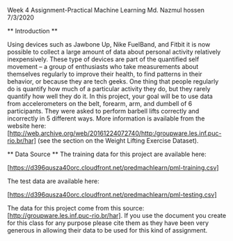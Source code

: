 Week 4 Assignment-Practical Machine Learning
Md. Nazmul hossen 
7/3/2020


** Introduction **

Using devices such as Jawbone Up, Nike FuelBand, and Fitbit it is now possible to collect a large amount of data about personal activity relatively inexpensively. These type of devices are part of the quantified self movement – a group of enthusiasts who take measurements about themselves regularly to improve their health, to find patterns in their behavior, or because they are tech geeks. One thing that people regularly do is quantify how much of a particular activity they do, but they rarely quantify how well they do it. In this project, your goal will be to use data from accelerometers on the belt, forearm, arm, and dumbell of 6 participants. They were asked to perform barbell lifts correctly and incorrectly in 5 different ways. More information is available from the website here: [http://web.archive.org/web/20161224072740/http:/groupware.les.inf.puc-rio.br/har] (see the section on the Weight Lifting Exercise Dataset).

** Data Source **
The training data for this project are available here:

[https://d396qusza40orc.cloudfront.net/predmachlearn/pml-training.csv]

The test data are available here:

[https://d396qusza40orc.cloudfront.net/predmachlearn/pml-testing.csv]

The data for this project come from this source: [http://groupware.les.inf.puc-rio.br/har]. If you use the document you create for this class for any purpose please cite them as they have been very generous in allowing their data to be used for this kind of assignment.
